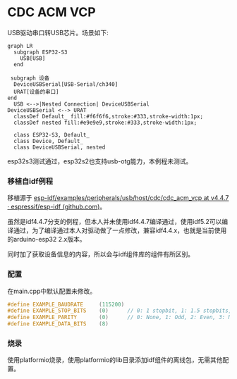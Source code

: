 # CDC ACM VCP
USB驱动串口转USB芯片。场景如下:

```mermaid
graph LR
  subgraph ESP32-S3
    USB[USB]
  end

 subgraph 设备
  DeviceUSBSerial[USB-Serial/ch340]
  URAT[设备的串口]
end
  USB <-->|Nested Connection| DeviceUSBSerial
DeviceUSBSerial <--> URAT
  classDef Default_ fill:#f6f6f6,stroke:#333,stroke-width:1px;
  classDef nested fill:#e9e9e9,stroke:#333,stroke-width:1px;

  class ESP32-S3, Default_
  class Device, Default_
  class DeviceUSBSerial, nested
```

esp32s3测试通过，esp32s2也支持usb-otg能力，本例程未测试。

### 移植自idf例程

移植源于 [esp-idf/examples/peripherals/usb/host/cdc/cdc_acm_vcp at v4.4.7 · espressif/esp-idf (github.com)](https://github.com/espressif/esp-idf/tree/v4.4.7/examples/peripherals/usb/host/cdc/cdc_acm_vcp)。

虽然是idf4.4.7分支的例程，但本人并未使用idf4.4.7编译通过，使用idf5.2可以编译通过，为了编译通过本人对驱动做了一点修改，兼容idf4.4.x，也就是当前使用的arduino-esp32 2.x版本。

同时加了获取设备信息的内容，所以会与idf组件库的组件有所区别。

### 配置

在main.cpp中默认配置未修改。

```cpp
#define EXAMPLE_BAUDRATE     (115200)
#define EXAMPLE_STOP_BITS    (0)      // 0: 1 stopbit, 1: 1.5 stopbits, 2: 2 stopbits
#define EXAMPLE_PARITY       (0)      // 0: None, 1: Odd, 2: Even, 3: Mark, 4: Space
#define EXAMPLE_DATA_BITS    (8)
```



### 烧录

使用platformio烧录，使用platformio的lib目录添加idf组件的离线包，无需其他配置。
